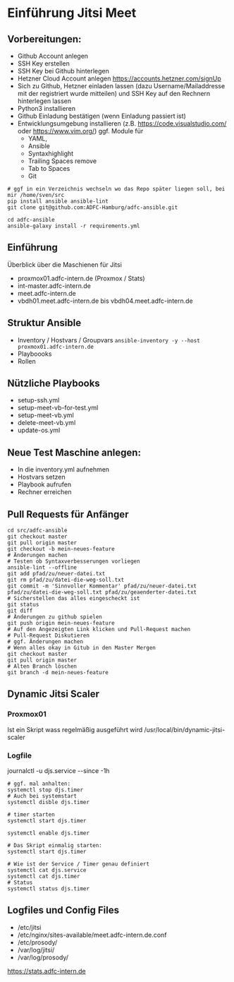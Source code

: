 # Einführung Jitsi Meet 


## Vorbereitungen:

* Github Account anlegen 
* SSH Key erstellen
* SSH Key bei Github hinterlegen
* Hetzner Cloud Account anlegen  https://accounts.hetzner.com/signUp
* Sich zu Github, Hetzner einladen lassen (dazu Username/Mailaddresse mit der registriert wurde mitteilen) und SSH Key auf den Rechnern hinterlegen lassen
* Python3 installieren
* Github Einladung bestätigen (wenn Einladung passiert ist)
* Entwicklungsumgebung installieren (z.B. https://code.visualstudio.com/ oder https://www.vim.org/)
  ggf. Module für
  * YAML, 
  * Ansible
  * Syntaxhighlight
  * Trailing Spaces remove
  * Tab to Spaces
  * Git

```
# ggf in ein Verzeichnis wechseln wo das Repo später liegen soll, bei mir /home/sven/src
pip install ansible ansible-lint
git clone git@github.com:ADFC-Hamburg/adfc-ansible.git

cd adfc-ansible
ansible-galaxy install -r requirements.yml
```


## Einführung


Überblick über die Maschienen für Jitsi

* proxmox01.adfc-intern.de (Proxmox / Stats)
* int-master.adfc-intern.de
* meet.adfc-intern.de
* vbdh01.meet.adfc-intern.de bis vbdh04.meet.adfc-intern.de

## Struktur Ansible

* Inventory / Hostvars / Groupvars
`ansible-inventory -y --host proxmox01.adfc-intern.de`
* Playboooks
* Rollen

## Nützliche Playbooks

* setup-ssh.yml
* setup-meet-vb-for-test.yml
* setup-meet-vb.yml
* delete-meet-vb.yml
* update-os.yml

## Neue Test Maschine anlegen:

* In die inventory.yml aufnehmen
* Hostvars setzen
* Playbook aufrufen
* Rechner erreichen

## Pull Requests für Anfänger

```
cd src/adfc-ansible
git checkout master
git pull origin master
git checkout -b mein-neues-feature
# Änderungen machen
# Testen ob Syntaxverbesserungen vorliegen
ansible-lint --offline
git add pfad/zu/neuer-datei.txt
git rm pfad/zu/datei-die-weg-soll.txt
git commit -m 'Sinnvoller Kommentar' pfad/zu/neuer-datei.txt pfad/zu/datei-die-weg-soll.txt pfad/zu/geaenderter-datei.txt
# Sicherstellen das alles eingescheckt ist
git status
git diff
# Änderungen zu github spielen
git push origin mein-neues-feature
# Auf den Angezeigten Link klicken und Pull-Request machen
# Pull-Request Diskutieren
# ggf. Änderungen machen
# Wenn alles okay in Gitub in den Master Mergen
git checkout master
git pull origin master
# Alten Branch löschen
git branch -d mein-neues-feature
```

## Dynamic Jitsi Scaler

### Proxmox01
Ist ein Skript wass regelmäßig ausgeführt wird
/usr/local/bin/dynamic-jitsi-scaler

### Logfile
journalctl -u djs.service  --since -1h

```
# ggf. mal anhalten:
systemctl stop djs.timer 
# Auch bei systemstart
systemctl disble djs.timer 

# timer starten
systemctl start djs.timer 

systemctl enable djs.timer 

# Das Skript einmalig starten:
systemctl start djs.timer

# Wie ist der Service / Timer genau definiert
systemctl cat djs.service
systemctl cat djs.timer
# Status
systemctl status djs.timer
```


## Logfiles und Config Files

* /etc/jitsi
* /etc/nginx/sites-available/meet.adfc-intern.de.conf
* /etc/prosody/
* /var/log/jitsi/
* /var/log/prosody/

https://stats.adfc-intern.de

